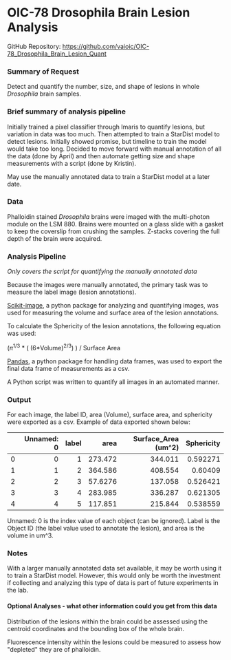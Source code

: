 # OIC-78 Drosophila Brain Lesion Analysis

GitHub Repository: https://github.com/vaioic/OIC-78_Drosophila_Brain_Lesion_Quant

### Summary of Request

Detect and quantify the number, size, and shape of lesions in whole *Drosophila* brain samples. 

### Brief summary of analysis pipeline
Initially trained a pixel classifier through Imaris to quantify lesions, but variation in data was too much. Then attempted to train a StarDist model to detect lesions. Initially showed promise, but timeline to train the model would take too long. Decided to move forward with manual annotation of all the data (done by April) and then automate getting size and shape measurements with a script (done by Kristin). 

May use the manually annotated data to train a StarDist model at a later date.

### Data
Phalloidin stained *Drosophila* brains were imaged with the multi-photon module on the LSM 880. Brains were mounted on a glass slide with a gasket to keep the coverslip from crushing the samples. Z-stacks covering the full depth of the brain were acquired.

### Analysis Pipeline
*Only covers the script for quantifying the manually annotated data*

Because the images were manually annotated, the primary task was to measure the label image (lesion annotations). 

[Scikit-image](https://scikit-image.org), a python package for analyzing and quantifying images, was used for measuring the volume and surface area of the lesion annotations. 

To calculate the Sphericity of the lesion annotations, the following equation was used:

($\pi$<sup>1/3</sup> * ( (6*Volume)<sup>2/3</sup>) ) / Surface Area

[Pandas](https://pandas.pydata.org/docs/index.html), a python package for handling data frames, was used to export the final data frame of measurements as a csv. 

A Python script was written to quantify all images in an automated manner.

### Output
For each image, the label ID, area (Volume), surface area, and sphericity were exported as a csv. Example of data exported shown below:

|    |   Unnamed: 0 |   label |     area |   Surface_Area (um^2) |   Sphericity |
|---:|-------------:|--------:|---------:|----------------------:|-------------:|
|  0 |            0 |       1 | 273.472  |               344.011 |     0.592271 |
|  1 |            1 |       2 | 364.586  |               408.554 |     0.60409  |
|  2 |            2 |       3 |  57.6276 |               137.058 |     0.526421 |
|  3 |            3 |       4 | 283.985  |               336.287 |     0.621305 |
|  4 |            4 |       5 | 117.851  |               215.844 |     0.538559 |

Unnamed: 0 is the index value of each object (can be ignored). Label is the Object ID (the label value used to annotate the lesion), and area is the volume in um^3. 

### Notes

With a larger manually annotated data set available, it may be worth using it to train a StarDist model. However, this would only be worth the investment if collecting and analyzing this type of data is part of future experiments in the lab.

#### Optional Analyses - what other information could you get from this data
Distribution of the lesions within the brain could be assessed using the centroid coordinates and the bounding box of the whole brain.

Fluorescence intensity within the lesions could be measured to assess how "depleted" they are of phalloidin.